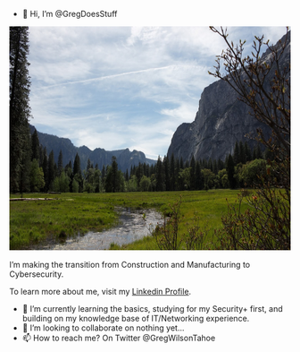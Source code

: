 - 👋 Hi, I’m @GregDoesStuff

<p align="center">
  <img src="IMG_5641.CR2.jpg" height="400px" width="600px">
</p>
<p>
I’m making the transition from Construction and Manufacturing to Cybersecurity.
<p>To learn more about me, visit my <a href="https://www.linkedin.com/in/gregdoesstuff/">Linkedin Profile</a>.
</p>

- 🌱 I’m currently learning the basics, studying for my Security+ first, and building on my knowledge base of IT/Networking experience.
- 💞️ I’m looking to collaborate on nothing yet...
- 📫 How to reach me? On Twitter @GregWilsonTahoe

<!---
GregDoesStuff/GregDoesStuff is a ✨ special ✨ repository because its `README.md` (this file) appears on your GitHub profile.
You can click the Preview link to take a look at your changes.
--->
